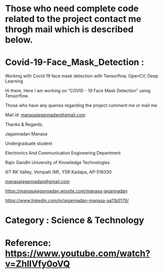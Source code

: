 # Those who need complete code related to the project contact me throgh mail which is described below.

# Covid-19-Face_Mask_Detection :
Working with Covid 19 face mask detection with Tensorflow, OpenCV, Deep Learning

Hi there,
Here I am working on "COVID - 19 Face Mask Detection" using Tensorflow.

Those who have any queries regarding the project comment me or mail me

Mail id: manasajagannadan@gmail.com

Thanks & Regards,

Jagannadan Manasa

Undergraduate student

Electronics And Communication Engineering Department

Rajiv Gandhi University of Knowledge Technologies

IIIT RK Valley, Vempalli (M), YSR Kadapa, AP-516330

manasajagannadan@gmail.com

https://manasajagannadan.wixsite.com/manasa-jagannadan

https://www.linkedin.com/in/jagannadan-manasa-aa11b0179/

# Category : Science & Technology

# Reference: https://www.youtube.com/watch?v=ZhlIVfy0oVQ
